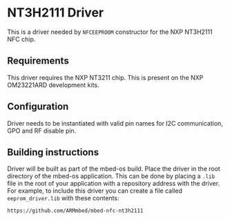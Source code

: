 # NT3H2111 Driver

This is a driver needed by `NFCEEPROOM` constructor for the NXP NT3H2111 NFC chip.

## Requirements

This driver requires the NXP NT3211 chip. This is present on the NXP OM23221ARD development kits.

## Configuration

Driver needs to be instantiated with valid pin names for I2C communication, GPO and RF disable pin.

## Building instructions

Driver will be built as part of the mbed-os build. Place the driver in the root directory of the mbed-os application. This can be done by placing a `.lib` file in the root of your application with a repository address with the driver. For example, to include this driver you can create a file called `eeprom_driver.lib` with these contents:

```
https://github.com/ARMmbed/mbed-nfc-nt3h2111
```
